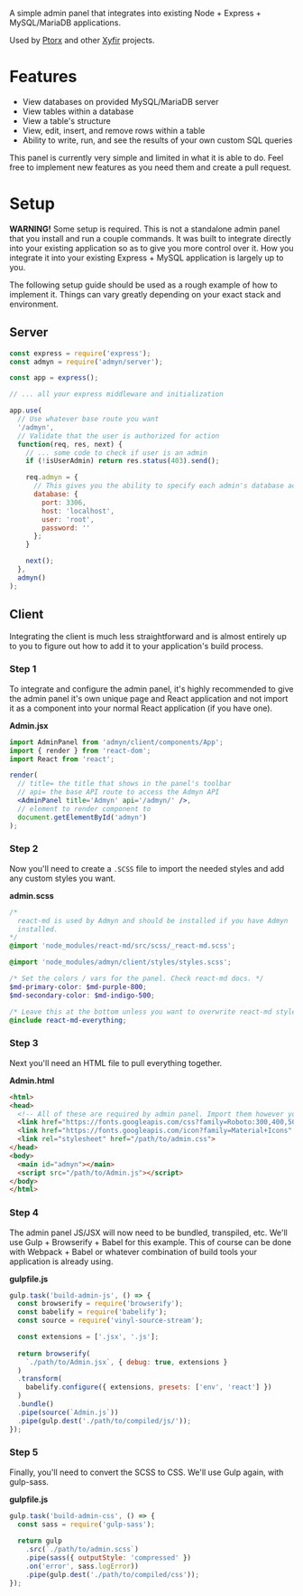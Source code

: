 A simple admin panel that integrates into existing Node + Express + MySQL/MariaDB applications.

Used by [Ptorx](https://ptorx.com) and other [Xyfir](https://xyfir.com/) projects.

# Features

- View databases on provided MySQL/MariaDB server
- View tables within a database
- View a table's structure
- View, edit, insert, and remove rows within a table
- Ability to write, run, and see the results of your own custom SQL queries

This panel is currently very simple and limited in what it is able to do. Feel free to implement new features as you need them and create a pull request.

# Setup

**WARNING!** Some setup is required. This is not a standalone admin panel that you install and run a couple commands. It was built to integrate directly into your existing application so as to give you more control over it. How you integrate it into your existing Express + MySQL application is largely up to you.

The following setup guide should be used as a rough example of how to implement it. Things can vary greatly depending on your exact stack and environment.

## Server

```js
const express = require('express');
const admyn = require('admyn/server');

const app = express();

// ... all your express middleware and initialization

app.use(
  // Use whatever base route you want
  '/admyn',
  // Validate that the user is authorized for action
  function(req, res, next) {
    // ... some code to check if user is an admin
    if (!isUserAdmin) return res.status(403).send();

    req.admyn = {
      // This gives you the ability to specify each admin's database access
      database: {
        port: 3306,
        host: 'localhost',
        user: 'root',
        password: ''
      };
    }

    next();
  },
  admyn()
);
```

## Client

Integrating the client is much less straightforward and is almost entirely up to you to figure out how to add it to your application's build process.

### Step 1

To integrate and configure the admin panel, it's highly recommended to give the admin panel it's own unique page and React application and not import it as a component into your normal React application (if you have one).

**Admin.jsx**
```jsx
import AdminPanel from 'admyn/client/components/App';
import { render } from 'react-dom';
import React from 'react';

render(
  // title= the title that shows in the panel's toolbar
  // api= the base API route to access the Admyn API
  <AdminPanel title='Admyn' api='/admyn/' />,
  // element to render component to
  document.getElementById('admyn')
);
```

### Step 2

Now you'll need to create a `.SCSS` file to import the needed styles and add any custom styles you want.

**admin.scss**
```scss
/*
  react-md is used by Admyn and should be installed if you have Admyn
  installed.
*/
@import 'node_modules/react-md/src/scss/_react-md.scss';

@import 'node_modules/admyn/client/styles/styles.scss';

/* Set the colors / vars for the panel. Check react-md docs. */
$md-primary-color: $md-purple-800;
$md-secondary-color: $md-indigo-500;

/* Leave this at the bottom unless you want to overwrite react-md styles */
@include react-md-everything;
```

### Step 3

Next you'll need an HTML file to pull everything together.

**Admin.html**
```html
<html>
<head>
  <!-- All of these are required by admin panel. Import them however you wish. -->
  <link href="https://fonts.googleapis.com/css?family=Roboto:300,400,500" rel="stylesheet" type="text/css">
  <link href="https://fonts.googleapis.com/icon?family=Material+Icons" rel="stylesheet">
  <link rel="stylesheet" href="/path/to/admin.css">
</head>
<body>
  <main id="admyn"></main>
  <script src="/path/to/Admin.js"></script>
</body>
</html>
```

### Step 4

The admin panel JS/JSX will now need to be bundled, transpiled, etc. We'll use Gulp + Browserify + Babel for this example. This of course can be done with Webpack + Babel or whatever combination of build tools your application is already using.

**gulpfile.js**
```js
gulp.task('build-admin-js', () => {
  const browserify = require('browserify');
  const babelify = require('babelify');
  const source = require('vinyl-source-stream');

  const extensions = ['.jsx', '.js'];
  
  return browserify(
    `./path/to/Admin.jsx`, { debug: true, extensions }
  )
  .transform(
    babelify.configure({ extensions, presets: ['env', 'react'] })
  )
  .bundle()
  .pipe(source(`Admin.js`))
  .pipe(gulp.dest('./path/to/compiled/js/'));
});
```

### Step 5

Finally, you'll need to convert the SCSS to CSS. We'll use Gulp again, with gulp-sass.

**gulpfile.js**
```js
gulp.task('build-admin-css', () => {
  const sass = require('gulp-sass');
  
  return gulp
    .src(`./path/to/admin.scss`)
    .pipe(sass({ outputStyle: 'compressed' })
    .on('error', sass.logError))
    .pipe(gulp.dest('./path/to/compiled/css'));
});
```

